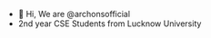 - 👋 Hi, We are @archonsofficial
- 2nd year CSE Students from Lucknow University
  

<!---
archonsofficial/archonsofficial is a ✨ special ✨ repository because its `README.md` (this file) appears on your GitHub profile.
You can click the Preview link to take a look at your changes.
--->

